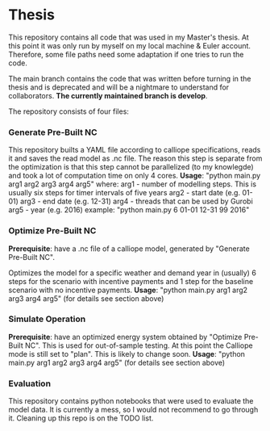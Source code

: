 # Thesis
This repository contains all code that was used in my Master's thesis. At this point it was only run by myself on my local machine & Euler account. Therefore,
some file paths need some adaptation if one tries to run the code.

The main branch contains the code that was written before turning in the thesis and is deprecated and will be a nightmare to understand for collaborators. 
**The currently maintained branch is develop**.

The repository consists of four files:

### Generate Pre-Built NC

This repository builts a YAML file according to calliope specifications, reads it and saves the read model as .nc file.
The reason this step is separate from the optimization is that this step cannot be parallelized (to my knowlegde) and took a lot of computation time on only 
4 cores.
**Usage**: "python main.py arg1 arg2 arg3 arg4 arg5" 
where: 
arg1 - number of modelling steps. This is usually six steps for timer intervals of five years
arg2 - start date (e.g. 01-01)
arg3 - end date (e.g. 12-31)
arg4 - threads that can be used by Gurobi
arg5 - year (e.g. 2016)
example: "python main.py 6 01-01 12-31 99 2016"


### Optimize Pre-Built NC
**Prerequisite**: have a .nc file of a calliope model, generated by "Generate Pre-Built NC".

Optimizes the model for a specific weather and demand year in (usually) 6 steps for the scenario with incentive payments and
1 step for the baseline scenario with no incentive payments.
**Usage**: "python main.py arg1 arg2 arg3 arg4 arg5"  (for details see section above)


### Simulate Operation
**Prerequisite**: have an optimized energy system obtained by "Optimize Pre-Built NC".
This is used for out-of-sample testing. At this point the Calliope mode is still set to "plan". This is likely to change soon.
**Usage**: "python main.py arg1 arg2 arg3 arg4 arg5"  (for details see section above)

### Evaluation
This repository contains python notebooks that were used to evaluate the model data. It is currently a mess, so I would not recommend to go through it.
Cleaning up this repo is on the TODO list. 
